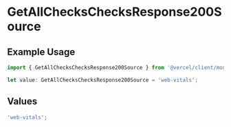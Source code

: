 # GetAllChecksChecksResponse200Source

## Example Usage

```typescript
import { GetAllChecksChecksResponse200Source } from '@vercel/client/models/operations';

let value: GetAllChecksChecksResponse200Source = 'web-vitals';
```

## Values

```typescript
'web-vitals';
```
